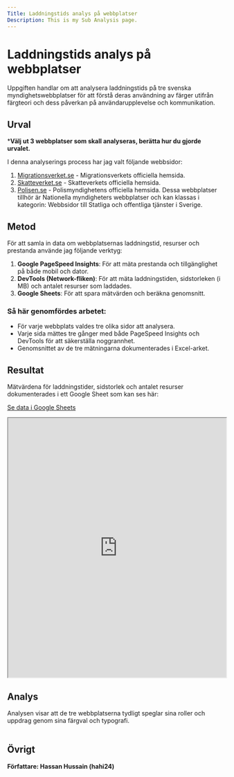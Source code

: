 ```yaml
---
Title: Laddningstids analys på webbplatser
Description: This is my Sub Analysis page.
---
```


# Laddningstids analys på webbplatser


Uppgiften handlar om att analysera laddningstids på tre svenska myndighetswebbplatser för att förstå deras användning av färger utifrån färgteori och dess påverkan på användarupplevelse och kommunikation.

## Urval

***Välj ut 3 webbplatser som skall analyseras, berätta hur du gjorde urvalet.**


I denna analyserings process har jag valt följande webbsidor:

1. [Migrationsverket.se](https://www.migrationsverket.se/) - Migrationsverkets officiella hemsida.
2. [Skatteverket.se](https://www.skatteverket.se/privat.4.76a43be412206334b89800052864.html) - Skatteverkets officiella hemsida.
3. [Polisen.se](https://polisen.se/) - Polismyndighetens officiella hemsida.
   Dessa webbplatser tillhör är Nationella myndigheters webbplatser och kan klassas i kategorin: Webbsidor till Statliga och offentliga tjänster i Sverige.

## Metod

För att samla in data om webbplatsernas laddningstid, resurser och prestanda använde jag följande verktyg:

1. **Google PageSpeed Insights**: För att mäta prestanda och tillgänglighet på både mobil och dator.
2. **DevTools (Network-fliken)**: För att mäta laddningstiden, sidstorleken (i MB) och antalet resurser som laddades.
3. **Google Sheets**: För att spara mätvärden och beräkna genomsnitt.

### Så här genomfördes arbetet:
- För varje webbplats valdes tre olika sidor att analysera.
- Varje sida mättes tre gånger med både PageSpeed Insights och DevTools för att säkerställa noggrannhet.
- Genomsnittet av de tre mätningarna dokumenterades i Excel-arket.

## Resultat
Mätvärdena för laddningstider, sidstorlek och antalet resurser dokumenterades i ett Google Sheet som kan ses här:

[Se data i Google Sheets](https://docs.google.com/spreadsheets/d/e/2PACX-1vRDZkSm0COb-Fwi1XPvcTVkIGueB-Lo1B72GfkmNtq7NrtHTOQLQGIHNR8qIUtMMhnwxMq0iZAI6nIt/pubhtml)

<iframe src="https://docs.google.com/spreadsheets/d/e/2PACX-1vRDZkSm0COb-Fwi1XPvcTVkIGueB-Lo1B72GfkmNtq7NrtHTOQLQGIHNR8qIUtMMhnwxMq0iZAI6nIt/pubhtml?gid=0&amp;single=true&amp;widget=true&amp;headers=false" width="100%" height="600"></iframe>

## Analys

Analysen visar att de tre webbplatserna tydligt speglar sina roller och uppdrag genom sina färgval och typografi.
<br>
<br>

## Övrigt

**Författare: Hassan Hussain (hahi24)**

